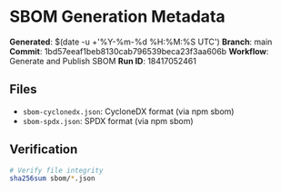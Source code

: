 # SBOM Generation Metadata

**Generated**: $(date -u +'%Y-%m-%d %H:%M:%S UTC')
**Branch**: main
**Commit**: 1bd57eeaf1beb8130cab796539beca23f3aa606b
**Workflow**: Generate and Publish SBOM
**Run ID**: 18417052461

## Files

- `sbom-cyclonedx.json`: CycloneDX format (via npm sbom)
- `sbom-spdx.json`: SPDX format (via npm sbom)

## Verification

```bash
# Verify file integrity
sha256sum sbom/*.json
```

